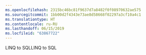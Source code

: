 ```yaml
---
ms.openlocfilehash: 2315bc46bc81f9637d7a8482f0f08970632ae575
ms.sourcegitcommit: 1bb00d2f4343e73ae8d58668f02297a3cf10a4c1
ms.translationtype: HT
ms.contentlocale: ru-RU
ms.lasthandoff: 06/15/2019
ms.locfileid: "63867722"
---
```

<span data-ttu-id="8c621-101">LINQ to SQL</span><span class="sxs-lookup"><span data-stu-id="8c621-101">LINQ to SQL</span></span>